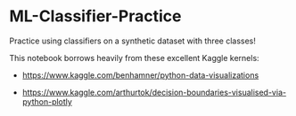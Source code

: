 # ML-Classifier-Practice
Practice using classifiers on a synthetic dataset with three classes!

This notebook borrows heavily from these excellent Kaggle kernels:

 - https://www.kaggle.com/benhamner/python-data-visualizations
 
 - https://www.kaggle.com/arthurtok/decision-boundaries-visualised-via-python-plotly
